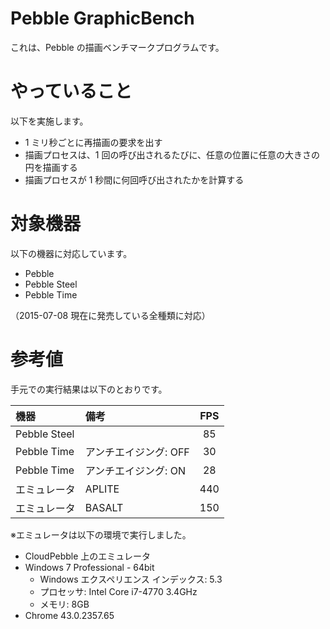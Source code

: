 # Pebble GraphicBench

これは、Pebble の描画ベンチマークプログラムです。

# やっていること

以下を実施します。

* 1 ミリ秒ごとに再描画の要求を出す
* 描画プロセスは、1 回の呼び出されるたびに、任意の位置に任意の大きさの円を描画する
* 描画プロセスが 1 秒間に何回呼び出されたかを計算する

# 対象機器

以下の機器に対応しています。

* Pebble
* Pebble Steel
* Pebble Time

（2015-07-08 現在に発売している全種類に対応）

# 参考値

手元での実行結果は以下のとおりです。

| 機器          | 備考                  | FPS   |
|:--------------|:----------------------|:-----:|
| Pebble Steel  |                       | 85    |
| Pebble Time   | アンチエイジング: OFF | 30    |
| Pebble Time   | アンチエイジング: ON  | 28    |
| エミュレータ  | APLITE                | 440   |
| エミュレータ  | BASALT                | 150   |

※エミュレータは以下の環境で実行しました。

* CloudPebble 上のエミュレータ
* Windows 7 Professional - 64bit
    * Windows エクスペリエンス インデックス: 5.3
    * プロセッサ: Intel Core i7-4770 3.4GHz
    * メモリ: 8GB
* Chrome 43.0.2357.65

